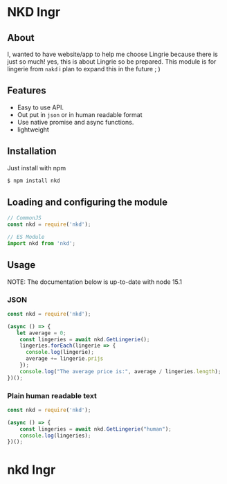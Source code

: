 # NKD lngr

## About
I, wanted to have website/app to help me choose Lingrie because there is just so much! yes, this is about Lingrie so be prepared. This module is for lingerie from `nakd` i plan to expand this in the future ; )

## Features

- Easy to use API.
- Out put in `json` or in human readable format
- Use native promise and async functions.
- lightweight

## Installation

Just install with npm
```sh
$ npm install nkd
```

## Loading and configuring the module

```js
// CommonJS
const nkd = require('nkd');

// ES Module
import nkd from 'nkd';
```
##  Usage

NOTE: The documentation below is up-to-date with node 15.1
### JSON

```js
const nkd = require('nkd');

(async () => {
   let average = 0;
	const lingeries = await nkd.GetLingerie();
    lingeries.forEach(lingerie => {
      console.log(lingerie);
      average += lingerie.prijs
    });
	console.log("The average price is:", average / lingeries.length);
})();
```

### Plain human readable text

```js
const nkd = require('nkd');

(async () => {
	const lingeries = await nkd.GetLingerie("human");
	console.log(lingeries);
})();
```
# nkd lngr
